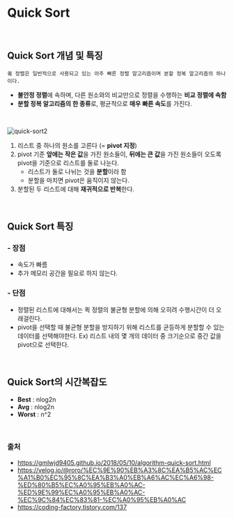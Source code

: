 # **Quick Sort** 


<br>

## **Quick Sort 개념 및 특징**

`큌 정렬은 일반적으로 사용되고 있는 아주 빠른 정렬 알고리즘이며 분할 정복 알고리즘의 하나이다.`
- **불안정 정렬**에 속하며, 다른 원소와의 비교만으로 정렬을 수행하는 **비교 정렬에 속함**
- **분할 정복 알고리즘의 한 종류**로, 평균적으로 **매우 빠른 속도**를 가진다.

<br>

![quick-sort2](https://user-images.githubusercontent.com/63101648/132097390-1e0a796e-fa3d-409c-b975-b1465cbe4eb2.png)

1. 리스트 중 하나의 원소를 고른다 (= **pivot 지정**)
2. pivot 기준 **앞에는 작은 값**을 가진 원소들이, **뒤에는 큰 값**을 가진 원소들이 오도록 pivot을 기준으로 리스트를 둘로 나눈다.
    - 리스트가 둘로 나뉘는 것을 **분할**이라 함
    - 분할을 마치면 pivot은 움직이지 않는다.
3. 분할된 두 리스트에 대해 **재귀적으로 반복**한다.


<br>

## **Quick Sort 특징**
### - **장점**
- 속도가 빠름
- 추가 메모리 공간을 필요로 하지 않는다.

### - **단점** 
- 정렬된 리스트에 대해서는 퀵 정렬의 불균형 분할에 의해 오히려 수행시간이 더 오래걸린다.
- pivot을 선택할 때 불균형 분할을 방지하기 위해 리스트를 균등하게 분할할 수 있는 데이터를 선택해야한다.
    Ex) 리스트 내의 몇 개의 데이터 중 크기순으로 중간 값을 pivot으로 선택한다. 

<br>

## **Quick Sort의 시간복잡도**
- **Best** : nlog2n
- **Avg** : nlog2n
- **Worst** : n^2

<br>


### 출처
- https://gmlwjd9405.github.io/2018/05/10/algorithm-quick-sort.html
- https://velog.io/@roro/%EC%9E%90%EB%A3%8C%EA%B5%AC%EC%A1%B0%EC%95%8C%EA%B3%A0%EB%A6%AC%EC%A6%98-%ED%80%B5%EC%A0%95%EB%A0%AC-%ED%9E%99%EC%A0%95%EB%A0%AC-%EC%9C%84%EC%83%81-%EC%A0%95%EB%A0%AC
- https://coding-factory.tistory.com/137
